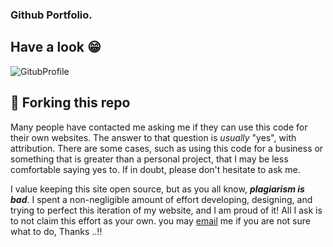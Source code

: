 ### Github Portfolio.

## Have a look 😁
![GitubProfile](https://user-images.githubusercontent.com/48133426/115608635-2de34d80-a304-11eb-8dd5-bf4a4a7b092b.png)


## 🚨 Forking this repo

Many people have contacted me asking me if they can use this code for their own websites. The answer to that question is _usually_ "yes", with attribution. There are some cases, such as using this code for a business or something that is greater than a personal project, that I may be less comfortable saying yes to. If in doubt, please don't hesitate to ask me.

I value keeping this site open source, but as you all know, _**plagiarism is bad**_. I spent a non-negligible amount of effort developing, designing, and trying to perfect this iteration of my website, and I am proud of it! All I ask is to not claim this effort as your own.
you may [email](mailto:nevilparmar24@gmail.com) me if you are not sure what to do, Thanks ..!!
